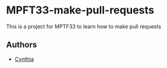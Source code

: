 # MPFT33-make-pull-requests
This is a project for MPTF33 to learn how to make pull requests

## Authors

- [Cynthia](https://github.com/kasambuli)
